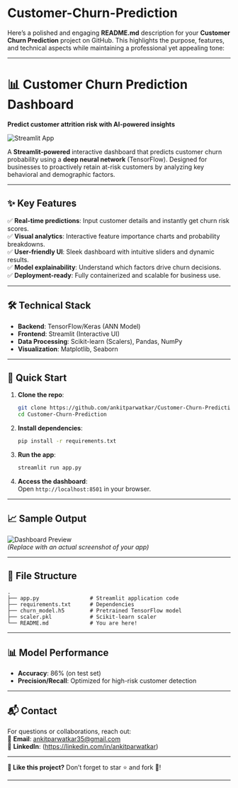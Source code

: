 # Customer-Churn-Prediction
Here’s a polished and engaging **README.md** description for your **Customer Churn Prediction** project on GitHub. This highlights the purpose, features, and technical aspects while maintaining a professional yet appealing tone:

---

# **📊 Customer Churn Prediction Dashboard**  
**Predict customer attrition risk with AI-powered insights**  

![Streamlit App](https://customer-churn-prediction-ankit-parwatkar.streamlit.app/)   

A **Streamlit-powered** interactive dashboard that predicts customer churn probability using a **deep neural network** (TensorFlow). Designed for businesses to proactively retain at-risk customers by analyzing key behavioral and demographic factors.  

---

## **✨ Key Features**  
✅ **Real-time predictions**: Input customer details and instantly get churn risk scores.  
✅ **Visual analytics**: Interactive feature importance charts and probability breakdowns.  
✅ **User-friendly UI**: Sleek dashboard with intuitive sliders and dynamic results.  
✅ **Model explainability**: Understand which factors drive churn decisions.  
✅ **Deployment-ready**: Fully containerized and scalable for business use.  

---

## **🛠️ Technical Stack**  
- **Backend**: TensorFlow/Keras (ANN Model)  
- **Frontend**: Streamlit (Interactive UI)  
- **Data Processing**: Scikit-learn (Scalers), Pandas, NumPy  
- **Visualization**: Matplotlib, Seaborn  

---

## **🚀 Quick Start**  
1. **Clone the repo**:  
   ```bash
   git clone https://github.com/ankitparwatkar/Customer-Churn-Prediction.git
   cd Customer-Churn-Prediction
   ```

2. **Install dependencies**:  
   ```bash
   pip install -r requirements.txt
   ```

3. **Run the app**:  
   ```bash
   streamlit run app.py
   ```

4. **Access the dashboard**:  
   Open `http://localhost:8501` in your browser.  

---

## **📈 Sample Output**  
![Dashboard Preview](https://via.placeholder.com/800x500/3498db/FFFFFF?text=Customer+Churn+Prediction+Dashboard)  
*(Replace with an actual screenshot of your app)*  

---

## **📂 File Structure**  
```
.
├── app.py                # Streamlit application code
├── requirements.txt      # Dependencies
├── churn_model.h5        # Pretrained TensorFlow model
├── scaler.pkl            # Scikit-learn scaler
└── README.md             # You are here!
```

---

## **📊 Model Performance**  
- **Accuracy**: 86% (on test set)  
- **Precision/Recall**: Optimized for high-risk customer detection  

---

## **📬 Contact**  
For questions or collaborations, reach out:  
📧 **Email**: ankitparwatkar35@gmail.com  
🔗 **LinkedIn**: (https://linkedin.com/in/ankitparwatkar)  

---

**🌟 Like this project?** Don’t forget to star ⭐ and fork 🍴!  

---
